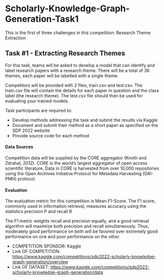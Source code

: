# Scholarly-Knowledge-Graph-Generation-Task1

This is the first of three challenges in this competition: Research Theme Extraction

## Task #1 - Extracting Research Themes

For this task, teams will be asked to develop a model that can identify and label research papers with a research theme. There will be a total of 36 themes, each paper will be labelled with a single theme.

Competitors will be provided with 2 files, train.csv and test.csv. The train.csv file will contain the details for each paper in question and the class label (the research theme). The test.csv file should then be used for evaluating your trained models.

Task participants are required to:

- Develop methods addressing the task and submit the results via Kaggle
- Document and submit their method as a short paper as specified on the SDP 2022 website
- Provide source code for each method

#### Data Sources

Competition data will be supplied by the CORE aggregator (Knoth and Zdrahal, 2012).
CORE is the world’s largest aggregator of open access scientific literature. Data in CORE is harvested from over 10,000 repositories using the Open Archives Initiative Protocol for Metadata Harvesting (OAI-PMH) protocol. 

#### Evaluation

The evaluation metric for this competition is Mean F1-Score. The F1 score, commonly used in information retrieval, measures accuracy using the statistics precision P and recall R

The F1 metric weights recall and precision equally, and a good retrieval algorithm will maximize both precision and recall simultaneously. Thus, moderately good performance on both will be favored over extremely good performance on one and poor performance on the other.

- COMPETITION SPONSOR: Kaggle
- Link OF COMPETITION: https://www.kaggle.com/competitions/sdp2022-scholarly-knowledge-graph-generation/overview
- Link OF DATASET: https://www.kaggle.com/competitions/sdp2022-scholarly-knowledge-graph-generation/data
